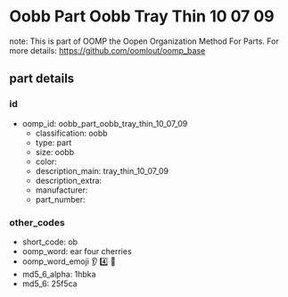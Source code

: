 # Oobb Part Oobb Tray Thin 10 07 09  

note: This is part of OOMP the Oopen Organization Method For Parts. For more details: https://github.com/oomlout/oomp_base

##  part details





### id
* oomp_id: oobb_part_oobb_tray_thin_10_07_09
  * classification: oobb
  * type: part
  * size: oobb
  * color: 
  * description_main: tray_thin_10_07_09
  * description_extra: 
  * manufacturer: 
  * part_number: 

### other_codes
* short_code: ob
* oomp_word: ear four cherries
* oomp_word_emoji :ear: :four: :cherries:
* md5_6_alpha: 1hbka
* md5_6: 25f5ca